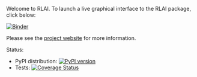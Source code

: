 Welcome to RLAI. To launch a live graphical interface to the RLAI package, click below:

[![Binder](https://mybinder.org/badge_logo.svg)](https://mybinder.org/v2/gh/MatthewGerber/rlai/HEAD?urlpath=lab/tree/jupyter/trainer.ipynb)

Please see the [project website](https://matthewgerber.github.io/rlai/) for more information.

Status:
* PyPI distribution:  [![PyPI version](https://badge.fury.io/py/rlai.svg)](https://badge.fury.io/py/rlai)
* Tests:  [![Coverage Status](https://coveralls.io/repos/github/MatthewGerber/rlai/badge.svg?branch=master)](https://coveralls.io/github/MatthewGerber/rlai?branch=master)
